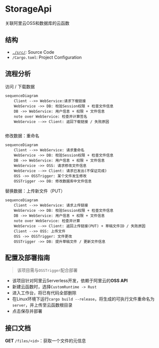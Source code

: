 # StorageApi

关联阿里云OSS和数据库的云函数

## 结构

- [`./src/`](./src/README.md): Source Code
- `/Cargo.toml`: Project Configuration

## 流程分析

访问 / 下载数据

```mermaid
sequenceDiagram
	Client -->> WebService:请求下载链接
	WebService ->> DB: 校验Session权限 + 检查文件信息
	DB ->> WebService: 用户信息 + 权限 + 文件信息
	note over WebService: 检查并计算签名
	WebService -->> Client: 返回下载链接 / 失败原因 
	
```

修改数据：重命名

```mermaid
sequenceDiagram
	Client -->> WebService: 请求重命名
    WebService ->> DB: 校验Session权限 + 检查文件信息
    DB ->> WebService: 用户信息 + 权限 + 文件信息
    WebService ->> OSS: 请求修改文件信息
    WebService -->> Client: 请求已发出(不保证完成)
    OSS ->> OSSTrigger: 某个文件发生修改
    OSSTrigger ->> DB: 修改数据库中文件信息
```

替换数据：上传新文件（PUT）

```mermaid
sequenceDiagram
	Client -->> WebService: 请求上传链接
	WebService ->> DB: 校验Session权限 + 检查文件信息
	DB ->> WebService: 用户信息 + 权限 + 文件信息
	note over WebService: 检查并计算
	WebService -->> Client: 返回上传链接(PUT) + 草稿文件ID / 失败原因
	Client -->> OSS: 上传文件
	OSS ->> OSSTrigger: 文件更改
	OSSTrigger ->> DB: 提升草稿文件 / 更新文件信息
```

## 配置及部署指南

> 该项目需与`OSSTrigger`配合部署

- 该项目针对阿里云Serverless开发，依赖于阿里云的**OSS API**
- 新建云函数时，选择`CustomRuntime -> Rust`
- 进入工作台，将已有代码全部删除
- 在Linux环境下运行`cargo build --release`，将生成的可执行文件重命名为`server`，并上传至云函数根目录
- 点击保存并部署

## 接口文档

**GET** `/files/<id>`：获取一个文件的元信息

